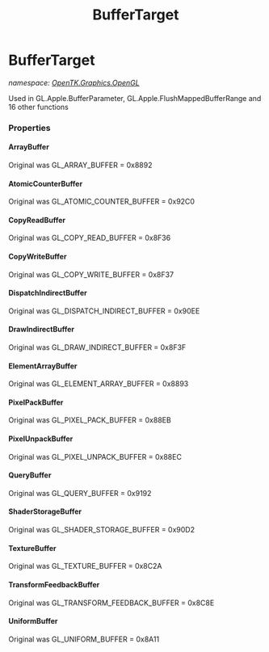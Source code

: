 ﻿---
title: BufferTarget
---

# BufferTarget
_namespace: [OpenTK.Graphics.OpenGL](N-OpenTK.Graphics.OpenGL.html)_

Used in GL.Apple.BufferParameter, GL.Apple.FlushMappedBufferRange and 16 other functions



### Properties

#### ArrayBuffer
Original was GL_ARRAY_BUFFER = 0x8892
#### AtomicCounterBuffer
Original was GL_ATOMIC_COUNTER_BUFFER = 0x92C0
#### CopyReadBuffer
Original was GL_COPY_READ_BUFFER = 0x8F36
#### CopyWriteBuffer
Original was GL_COPY_WRITE_BUFFER = 0x8F37
#### DispatchIndirectBuffer
Original was GL_DISPATCH_INDIRECT_BUFFER = 0x90EE
#### DrawIndirectBuffer
Original was GL_DRAW_INDIRECT_BUFFER = 0x8F3F
#### ElementArrayBuffer
Original was GL_ELEMENT_ARRAY_BUFFER = 0x8893
#### PixelPackBuffer
Original was GL_PIXEL_PACK_BUFFER = 0x88EB
#### PixelUnpackBuffer
Original was GL_PIXEL_UNPACK_BUFFER = 0x88EC
#### QueryBuffer
Original was GL_QUERY_BUFFER = 0x9192
#### ShaderStorageBuffer
Original was GL_SHADER_STORAGE_BUFFER = 0x90D2
#### TextureBuffer
Original was GL_TEXTURE_BUFFER = 0x8C2A
#### TransformFeedbackBuffer
Original was GL_TRANSFORM_FEEDBACK_BUFFER = 0x8C8E
#### UniformBuffer
Original was GL_UNIFORM_BUFFER = 0x8A11

